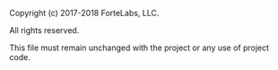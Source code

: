 Copyright (c) 2017-2018 ForteLabs, LLC.

All rights reserved.

This file must remain unchanged with the project or any use of project code.
